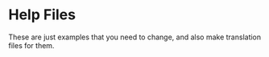 # Help Files
These are just examples that you need to change, 
and also make translation files for them.
